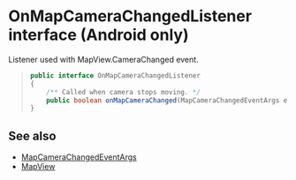 
# OnMapCameraChangedListener interface (Android only)

Listener used with MapView.CameraChanged event.

> ```java
> public interface OnMapCameraChangedListener
> {
>     /** Called when camera stops moving. */
>     public boolean onMapCameraChanged(MapCameraChangedEventArgs e);
> }
>```

## See also

* [MapCameraChangedEventArgs](MapCameraChangedEventArgs-class.md)
* [MapView](../MapView-class.md)